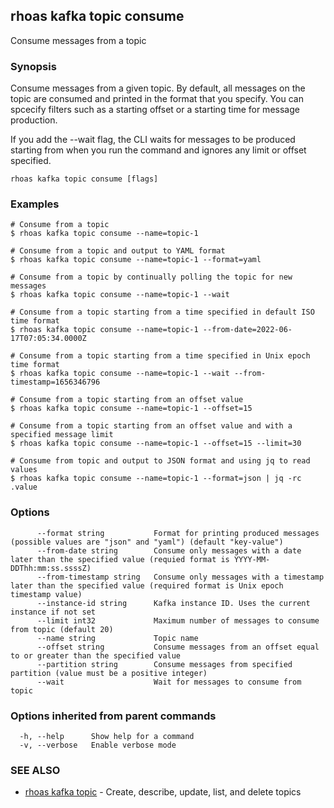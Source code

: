 ## rhoas kafka topic consume

Consume messages from a topic

### Synopsis

Consume messages from a given topic. By default, all messages on the topic are consumed and printed in the format that you specify. You can spcecify filters
such as a starting offset or a starting time for message production.

If you add the --wait flag, the CLI waits for messages to be produced starting from when you run the command and ignores any limit or offset specified.


```
rhoas kafka topic consume [flags]
```

### Examples

```
# Consume from a topic
$ rhoas kafka topic consume --name=topic-1

# Consume from a topic and output to YAML format
$ rhoas kafka topic consume --name=topic-1 --format=yaml

# Consume from a topic by continually polling the topic for new messages
$ rhoas kafka topic consume --name=topic-1 --wait

# Consume from a topic starting from a time specified in default ISO time format
$ rhoas kafka topic consume --name=topic-1 --from-date=2022-06-17T07:05:34.0000Z

# Consume from a topic starting from a time specified in Unix epoch time format
$ rhoas kafka topic consume --name=topic-1 --wait --from-timestamp=1656346796

# Consume from a topic starting from an offset value
$ rhoas kafka topic consume --name=topic-1 --offset=15

# Consume from a topic starting from an offset value and with a specified message limit
$ rhoas kafka topic consume --name=topic-1 --offset=15 --limit=30

# Consume from topic and output to JSON format and using jq to read values
$ rhoas kafka topic consume --name=topic-1 --format=json | jq -rc .value

```

### Options

```
      --format string           Format for printing produced messages (possible values are "json" and "yaml") (default "key-value")
      --from-date string        Consume only messages with a date later than the specified value (requied format is YYYY-MM-DDThh:mm:ss.ssssZ)
      --from-timestamp string   Consume only messages with a timestamp later than the specified value (required format is Unix epoch timestamp value)
      --instance-id string      Kafka instance ID. Uses the current instance if not set 
      --limit int32             Maximum number of messages to consume from topic (default 20)
      --name string             Topic name
      --offset string           Consume messages from an offset equal to or greater than the specified value
      --partition string        Consume messages from specified partition (value must be a positive integer)
      --wait                    Wait for messages to consume from topic
```

### Options inherited from parent commands

```
  -h, --help      Show help for a command
  -v, --verbose   Enable verbose mode
```

### SEE ALSO

* [rhoas kafka topic](rhoas_kafka_topic.md)	 - Create, describe, update, list, and delete topics

